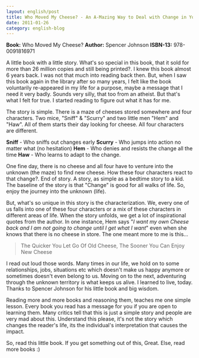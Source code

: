 ```yaml
---
layout: english/post
title: Who Moved My Cheese? - An A-Mazing Way to Deal with Change in Your Work and in Your Life
date: 2011-01-26
category: english-blog
---
```


**Book:** Who Moved My Cheese?
**Author:** Spencer Johnson
**ISBN-13:** 978-0091816971

A little book with a little story. What's so special in this book, that it sold for more than 26 million copies and still being printed?. I knew this book almost 6 years back. I was not that much into reading back then. But, when I saw this book again in the library after so many years, I felt like the book voluntarily re-appeared in my life for a purpose, maybe a message that I need it very badly. Sounds very silly, that too from an atheist. But that's what I felt for true. I started reading to figure out what it has for me.

The story is simple. There is a maze of cheeses stored somewhere and four characters. Two mice, "Sniff" & "Scurry" and two little men "Hem" and "Haw". All of them starts their day looking for cheese. All four characters are different.

**Sniff** - Who sniffs out changes early
**Scurry** - Who jumps into action no matter what (no hesitation)
**Hem** - Who denies and resists the change all the time
**Haw** - Who learns to adapt to the change.

One fine day, there is no cheese and all four have to venture into the unknown (the maze) to find new cheese. How these four characters react to that change?. End of story. A story, as simple as a bedtime story to a kid. The baseline of the story is that "Change" is good for all walks of life. So, enjoy the journey into the unknown (life).

But, what's so unique in this story is the characterization. We, every one of us falls into one of these four characters or a mix of these characters in different areas of life. When the story unfolds, we get a lot of inspirational quotes from the author. In one instance, Hem says "*I want my own Cheese back and I am not going to change until I get what I want*" even when she knows that there is no cheese in store. The one meant more to me is this...

> The Quicker You Let Go Of Old Cheese, The Sooner You Can Enjoy New Cheese

I read out loud those words. Many times in our life, we hold on to some relationships, jobs, situations etc which doesn't make us happy anymore or sometimes doesn't even belong to us. Moving on to the next, adventuring through the unknown territory is what keeps us alive. I learned to live, today. Thanks to Spencer Johnson for his little book and big wisdom.

Reading more and more books and reasoning them, teaches me one simple lesson. Every book you read has a message for you if you are open to learning them. Many critics tell that this is just a simple story and people are very mad about this. Understand this please, it's not the story which changes the reader's life, its the individual's interpretation that causes the impact.

So, read this little book. If you get something out of this, Great. Else, read more books :)
